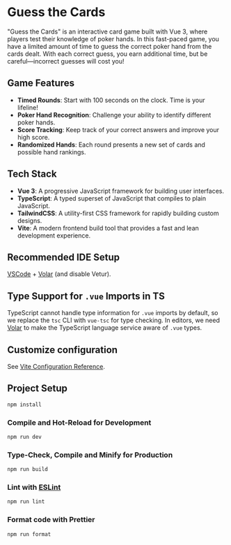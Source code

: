# Guess the Cards

"Guess the Cards" is an interactive card game built with Vue 3, where players test their knowledge of poker hands. In this fast-paced game, you have a limited amount of time to guess the correct poker hand from the cards dealt. With each correct guess, you earn additional time, but be careful—incorrect guesses will cost you!

## Game Features

- **Timed Rounds**: Start with 100 seconds on the clock. Time is your lifeline!
- **Poker Hand Recognition**: Challenge your ability to identify different poker hands.
- **Score Tracking**: Keep track of your correct answers and improve your high score.
- **Randomized Hands**: Each round presents a new set of cards and possible hand rankings.

## Tech Stack

- **Vue 3**: A progressive JavaScript framework for building user interfaces.
- **TypeScript**: A typed superset of JavaScript that compiles to plain JavaScript.
- **TailwindCSS**: A utility-first CSS framework for rapidly building custom designs.
- **Vite**: A modern frontend build tool that provides a fast and lean development experience.

## Recommended IDE Setup

[VSCode](https://code.visualstudio.com/) + [Volar](https://marketplace.visualstudio.com/items?itemName=Vue.volar) (and disable Vetur).

## Type Support for `.vue` Imports in TS

TypeScript cannot handle type information for `.vue` imports by default, so we replace the `tsc` CLI with `vue-tsc` for type checking. In editors, we need [Volar](https://marketplace.visualstudio.com/items?itemName=Vue.volar) to make the TypeScript language service aware of `.vue` types.

## Customize configuration

See [Vite Configuration Reference](https://vite.dev/config/).

## Project Setup

```sh
npm install
```

### Compile and Hot-Reload for Development

```sh
npm run dev
```

### Type-Check, Compile and Minify for Production

```sh
npm run build
```

### Lint with [ESLint](https://eslint.org/)

```sh
npm run lint
```

### Format code with Prettier

```sh
npm run format
```
